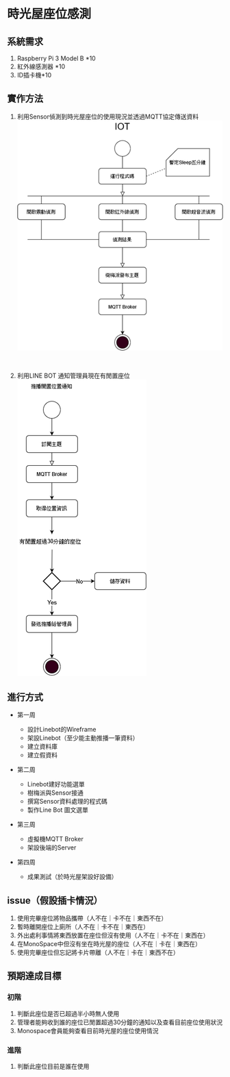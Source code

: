 <!--
 * @Author: your name
 * @Date: 2022-04-01 14:53:07
 * @LastEditTime: 2022-04-01 17:03:34
 * @LastEditors: Please set LastEditors
 * @Description: 打开koroFileHeader查看配置 进行设置: https://github.com/OBKoro1/koro1FileHeader/wiki/%E9%85%8D%E7%BD%AE
 * @FilePath: \time-house-sensor\README.md
-->
# 時光屋座位感測

## 系統需求
1. Raspberry Pi 3 Model B *10
2. 紅外線感測器 *10
3. ID插卡機*10



## 實作方法
1. 利用Sensor偵測到時光屋座位的使用現況並透過MQTT協定傳送資料
![avatar](./img/IotSensor.png)

<br>

2. 利用LINE BOT 通知管理員現在有閒置座位
![avatar](./img/LinePushAdmin.png)


## 進行方式
- 第一周
    - 設計Linebot的Wireframe
    - 架設Linebot（至少能主動推播一筆資料）
    - 建立資料庫
    - 建立假資料

- 第二周
    - Linebot建好功能選單
    - 樹梅派與Sensor接通
    - 撰寫Sensor資料處理的程式碼
    - 製作Line Bot 圖文選單
- 第三周
    - 虛擬機MQTT Broker
    - 架設後端的Server
- 第四周
    - 成果測試（於時光屋架設好設備）

## issue（假設插卡情況）
1. 使用完畢座位將物品攜帶（人不在｜卡不在｜東西不在）
2. 暫時離開座位上廁所（人不在｜卡不在｜東西在）
3. 外出處利事情將東西放置在座位但沒有使用（人不在｜卡不在｜東西在）
4. 在MonoSpace中但沒有坐在時光屋的座位（人不在｜卡在｜東西在）
5. 使用完畢座位但忘記將卡片帶離（人不在｜卡在｜東西不在）


## 預期達成目標
### 初階
1. 判斷此座位是否已超過半小時無人使用
2. 管理者能夠收到誰的座位已閒置超過30分鐘的通知以及查看目前座位使用狀況
3. Monospace會員能夠查看目前時光屋的座位使用情況
### 進階
1. 判斷此座位目前是誰在使用



